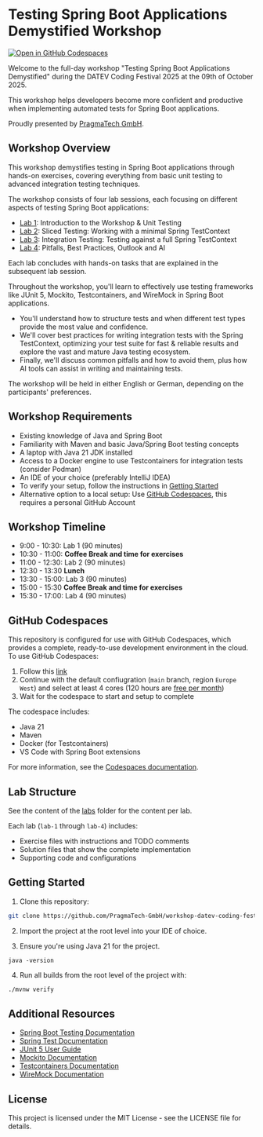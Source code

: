 # Testing Spring Boot Applications Demystified Workshop

[![Open in GitHub Codespaces](https://github.com/codespaces/badge.svg)](https://codespaces.new/PragmaTech-GmbH/workshop-datev-coding-festival-2025)

Welcome to the full-day workshop "Testing Spring Boot Applications Demystified" during the DATEV Coding Festival 2025 at the 09th of October 2025.

This workshop helps developers become more confident and productive when implementing automated tests for Spring Boot applications.

Proudly presented by [PragmaTech GmbH](https://pragmatech.digital/). 

## Workshop Overview

This workshop demystifies testing in Spring Boot applications through hands-on exercises, covering everything from basic unit testing to advanced integration testing techniques.

The workshop consists of four lab sessions, each focusing on different aspects of testing Spring Boot applications:

- [Lab 1](labs/lab-1): Introduction to the Workshop & Unit Testing
- [Lab 2](labs/lab-2): Sliced Testing: Working with a minimal Spring TestContext
- [Lab 3](labs/lab-3): Integration Testing: Testing against a full Spring TestContext
- [Lab 4](labs/lab-4): Pitfalls, Best Practices, Outlook and AI

Each lab concludes with hands-on tasks that are explained in the subsequent lab session.

Throughout the workshop, you'll learn to effectively use testing frameworks like JUnit 5, Mockito, Testcontainers, and WireMock in Spring Boot applications.

- You'll understand how to structure tests and when different test types provide the most value and confidence.
- We'll cover best practices for writing integration tests with the Spring TestContext, optimizing your test suite for fast & reliable results and explore the vast and mature Java testing ecosystem.
- Finally, we'll discuss common pitfalls and how to avoid them, plus how AI tools can assist in writing and maintaining tests.

The workshop will be held in either English or German, depending on the participants' preferences.

## Workshop Requirements

- Existing knowledge of Java and Spring Boot
- Familiarity with Maven and basic Java/Spring Boot testing concepts
- A laptop with Java 21 JDK installed
- Access to a Docker engine to use Testcontainers for integration tests (consider Podman)
- An IDE of your choice (preferably IntelliJ IDEA)
- To verify your setup, follow the instructions in [Getting Started](#getting-started)
- Alternative option to a local setup: Use [GitHub Codespaces](#github-codespaces), this requires a personal GitHub Account

## Workshop Timeline

- 9:00 - 10:30: Lab 1 (90 minutes)
- 10:30 - 11:00: **Coffee Break and time for exercises**
- 11:00 - 12:30: Lab 2 (90 minutes)
- 12:30 - 13:30 **Lunch**
- 13:30 - 15:00: Lab 3 (90 minutes)
- 15:00 - 15:30 **Coffee Break and time for exercises**
- 15:30 - 17:00: Lab 4 (90 minutes)

## GitHub Codespaces

This repository is configured for use with GitHub Codespaces, which provides a complete, ready-to-use development environment in the cloud. To use GitHub Codespaces:

1. Follow this [link](https://codespaces.new/PragmaTech-GmbH/workshop-datev-coding-festival-2025)
2. Continue with the default confiugration (`main` branch, region `Europe West`) and select at least 4 cores (120 hours are [free per month](https://docs.github.com/en/billing/managing-billing-for-your-products/managing-billing-for-github-codespaces/about-billing-for-github-codespaces))
3. Wait for the codespace to start and setup to complete

The codespace includes:
- Java 21
- Maven
- Docker (for Testcontainers)
- VS Code with Spring Boot extensions

For more information, see the [Codespaces documentation](.devcontainer/README.md).

## Lab Structure

See the content of the [labs](labs) folder for the content per lab.

Each lab (`lab-1` through `lab-4`) includes:

- Exercise files with instructions and TODO comments
- Solution files that show the complete implementation
- Supporting code and configurations

## Getting Started

1. Clone this repository:

```bash
git clone https://github.com/PragmaTech-GmbH/workshop-datev-coding-festival-2025.git
```

2. Import the project at the root level into your IDE of choice.

3. Ensure you're using Java 21 for the project.

```
java -version
```

4. Run all builds from the root level of the project with:

```bash
./mvnw verify
```

## Additional Resources

- [Spring Boot Testing Documentation](https://docs.spring.io/spring-boot/docs/current/reference/html/features.html#features.testing)
- [Spring Test Documentation](https://docs.spring.io/spring-framework/reference/testing.html)
- [JUnit 5 User Guide](https://junit.org/junit5/docs/current/user-guide/)
- [Mockito Documentation](https://javadoc.io/doc/org.mockito/mockito-core/latest/org.mockito/org/mockito/Mockito.html)
- [Testcontainers Documentation](https://www.testcontainers.org/)
- [WireMock Documentation](http://wiremock.org/docs/)

## License

This project is licensed under the MIT License - see the LICENSE file for details.

